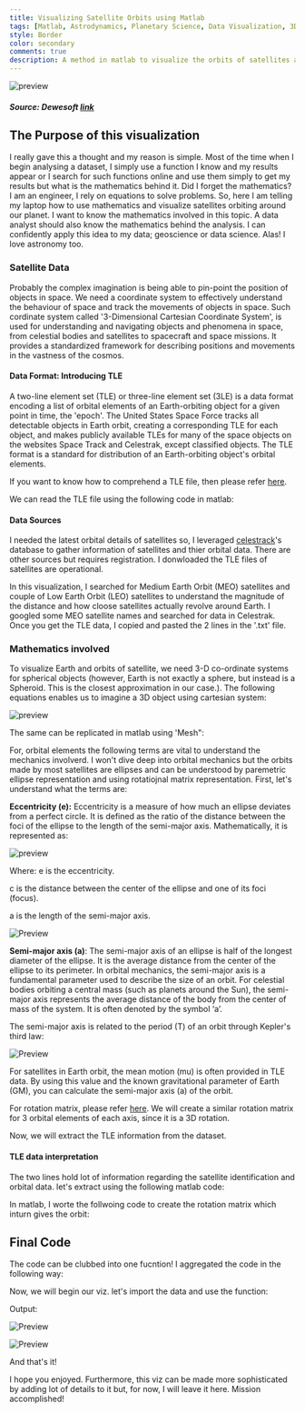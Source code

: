 ```yaml
---
title: Visualizing Satellite Orbits using Matlab
tags: [Matlab, Astrodynamics, Planetary Science, Data Visualization, 3D-Mesh]
style: Border
color: secondary
comments: true
description: A method in matlab to visualize the orbits of satellites around the Earth at a given time.
---
```


![preview](https://i.postimg.cc/rmJVBDkW/satellite-orbit-info.png)
##### Source: Dewesoft [link](https://dewesoft.com/blog/every-satellite-orbiting-earth-and-who-owns-them)

## The Purpose of this visualization
I really gave this a thought and my reason is simple. Most of the time when I begin analysing a dataset, I simply use a function I know and my results appear or I search for such functions online and use them simply to get my results but what is the mathematics behind it. Did I forget the mathematics? I am an engineer, I rely on equations to solve problems. So, here I am telling my laptop how to use mathematics and visualize satellites orbiting around our planet. I want to know the mathematics involved in this topic. A data analyst should also know the mathematics behind the analysis. I can confidently apply this idea to my data; geoscience or data science. Alas! I love astronomy too.

### Satellite Data
Probably the complex imagination is being able to pin-point the position of objects in space. We need a coordinate system to effectively understand the behaviour of space and track the movements of objects in space. Such cordinate system called '3-Dimensional Cartesian Coordinate System', is used for understanding and navigating objects and phenomena in space, from celestial bodies and satellites to spacecraft and space missions. It provides a standardized framework for describing positions and movements in the vastness of the cosmos.

#### Data Format: Introducing TLE
A two-line element set (TLE) or three-line element set (3LE) is a data format encoding a list of orbital elements of an Earth-orbiting object for a given point in time, the 'epoch'. The United States Space Force tracks all detectable objects in Earth orbit, creating a corresponding TLE for each object, and makes publicly available TLEs for many of the space objects on the websites Space Track and Celestrak, except classified objects. The TLE format is a standard for distribution of an Earth-orbiting object's orbital elements.

If you want to know how to comprehend a TLE file, then please refer [here](https://en.wikipedia.org/wiki/Two-line_element_set).

We can read the TLE file using the following code in matlab:

<script src="https://gist.github.com/Krishna1594/7dd22c863e21cd6fc4cc3fe636a4629c.js"></script>

#### Data Sources
I needed the latest orbital details of satellites so, I leveraged [celestrack](https://celestrak.org/satcat/search.php)'s database to gather information of satellites and thier orbital data. There are other sources but requires registration. I donwloaded the TLE files of satellites are operational. 

In this visualization, I searched for Medium Earth Orbit (MEO) satellites and couple of Low Earth Orbit (LEO) satellites to understand the magnitude of the distance and how cloose satellites actually revolve around Earth. I googled some MEO satellite names and searched for data in Celestrak. Once you get the TLE data, I copied and pasted the 2 lines in the '.txt' file.

### Mathematics involved
To visualize Earth and orbits of satellite, we need 3-D co-ordinate systems for spherical objects (however, Earth is not exactly a sphere, but instead is a Spheroid. This is the closest approximation in our case.). The following equations enables us to imagine a 3D object using cartesian system:

![preview](https://i.postimg.cc/fTG61t2B/spherecoord.png)

The same can be replicated in matlab using 'Mesh":

<script src="https://gist.github.com/Krishna1594/05017a216dac3cf422e3d6be04b0991d.js"></script>

For, orbital elements the following terms are vital to understand the mechanics involverd. I won't dive deep into orbital mechanics but the orbits made by most satellites are ellipses and can be understood by paremetric ellipse representation and using rotatiojnal matrix representation. First, let's understand what the terms are:

**Eccentricity (e):** Eccentricity is a measure of how much an ellipse deviates from a perfect circle. It is defined as the ratio of the distance between the foci of the ellipse to the length of the semi-major axis. Mathematically, it is represented as:

![preview](https://i.postimg.cc/L6sxvzzr/eccen.png)

Where:
e is the eccentricity.

c is the distance between the center of the ellipse and one of its foci (focus).

a is the length of the semi-major axis.

![Preview](https://i.postimg.cc/XJQwyzDX/elements.png)

**Semi-major axis (a)**: The semi-major axis of an ellipse is half of the longest diameter of the ellipse. It is the average distance from the center of the ellipse to its perimeter. In orbital mechanics, the semi-major axis is a fundamental parameter used to describe the size of an orbit. For celestial bodies orbiting a central mass (such as planets around the Sun), the semi-major axis represents the average distance of the body from the center of mass of the system. It is often denoted by the symbol ‘a’.

The semi-major axis is related to the period (T) of an orbit through Kepler's third law:

![Preview](https://i.postimg.cc/0jf6MMWv/semimajor.png)

For satellites in Earth orbit, the mean motion (mu) is often provided in TLE data. By using this value and the known gravitational parameter of Earth (GM), you can calculate the semi-major axis (a) of the orbit.

For rotation matrix, please refer [here](https://en.wikipedia.org/wiki/Rotation_matrix). We will create a similar rotation matrix for 3 orbital elements of each axis, since it is a 3D rotation.

Now, we will extract the TLE information from the dataset.

#### TLE data interpretation

The two lines hold lot of information regarding the satellite identification and orbital data. let's extract using the following matlab code:

<script src="https://gist.github.com/Krishna1594/095e0d6591b641d3329708049e79ce57.js"></script>

In matlab, I worte the follwoing code to create the rotation matrix which inturn gives the orbit:

<script src="https://gist.github.com/Krishna1594/f0abbfe53a94bf07d64415f72772c2a4.js"></script>

## Final Code
The code can be clubbed into one fucntion! I aggregated the code in the following way:

<script src="https://gist.github.com/Krishna1594/6b5e054efb296ee987ed6b959e8c56ec.js"></script>

Now, we will begin our viz. let's import the data and use the function:

<script src="https://gist.github.com/Krishna1594/8a0c1cf5424d6df8ec3eab8ea4899819.js"></script>

Output:

![Preview](https://i.postimg.cc/50GHwW17/orbit1.png)

![Preview](https://i.postimg.cc/JhpPJxn6/orbit2.png)

And that's it!

I hope you enjoyed. Furthermore, this viz can be made more sophisticated by adding lot of details to it but, for now, I will leave it here. Mission accomplished!



